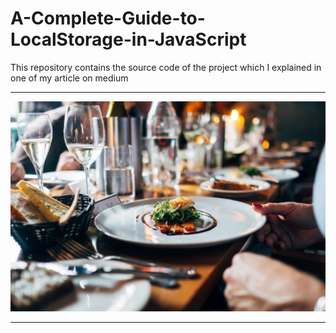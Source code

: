 # A-Complete-Guide-to-LocalStorage-in-JavaScript
This repository contains the source code of the project which I explained in one of my article on medium

***

<img src="./oh-la-la.jpeg"></img>

***
